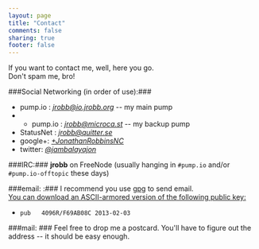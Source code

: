 ```yaml
---
layout: page
title: "Contact"
comments: false
sharing: true
footer: false
---
```


If you want to contact me, well, here you go.  <br>
Don't spam me, bro!

###Social Networking (in order of use):###
- pump.io :  <em>[jrobb@io.jrobb.org](https://io.jrobb.org/jrobb) </em> -- my main pump
- - pump.io :  <em>[jrobb@microca.st](https://microca.st/jrobb) </em> -- my backup pump
- StatusNet :  <em>[jrobb@quitter.se](http://quitter.se/jrobb) </em>
- google+: <em> [+JonathanRobbinsNC](https://plus.google.com/+JonathanRobbinsNC/)</em><br>
- twitter: <em> [@jambalayajon](https://twitter.com/jambalayajon)</em><br>

###IRC:###
 **jrobb** on FreeNode (usually hanging in `#pump.io` and/or `#pump.io-offtopic` these days)

###email: :###
  I recommend you use [gpg](http://www.gnupg.org) to send email. <br>
  [You can download an ASCII-armored version of the following public key:](/files/jrobb_gpg_pubkey.asc) <br>

- `pub   4096R/F69AB08C 2013-02-03`

###mail: ###
 Feel free to drop me a postcard.  You'll have to figure out the address -- it should be easy enough.
